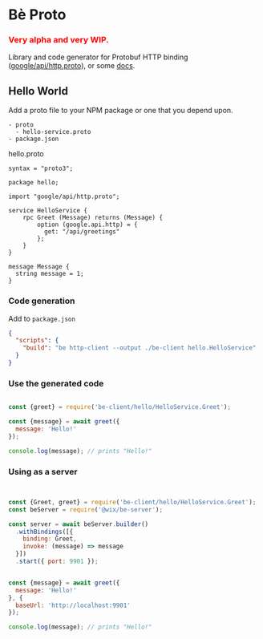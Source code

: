 # Bè Proto

### <span style="color:red">Very alpha and very WIP.</span>

Library and code generator for Protobuf HTTP binding ([google/api/http.proto](https://github.com/googleapis/googleapis/blob/master/google/api/http.proto)), or some [docs](https://cloud.google.com/endpoints/docs/grpc/transcoding).


## Hello World

Add a proto file to your NPM package or one that you depend upon.

```
- proto
  - hello-service.proto
- package.json
```


hello.proto
```
syntax = "proto3";

package hello;

import "google/api/http.proto";

service HelloService {
    rpc Greet (Message) returns (Message) {
        option (google.api.http) = {
          get: "/api/greetings"
        };
    }
}

message Message {
  string message = 1;
}
```

### Code generation

Add to `package.json`

```json
{
  "scripts": {
    "build": "be http-client --output ./be-client hello.HelloService"
  }
}
```

### Use the generated code

```javascript

const {greet} = require('be-client/hello/HelloService.Greet');

const {message} = await greet({
  message: 'Hello!'
});

console.log(message); // prints "Hello!"
```

### Using as a server

```javascript


const {Greet, greet} = require('be-client/hello/HelloService.Greet');
const beServer = require('@wix/be-server');

const server = await beServer.builder()
  .withBindings([{
    binding: Greet,
    invoke: (message) => message
  }])
  .start({ port: 9901 });


const {message} = await greet({
  message: 'Hello!'
}, {
  baseUrl: 'http://localhost:9901'
});

console.log(message); // prints "Hello!"
```

